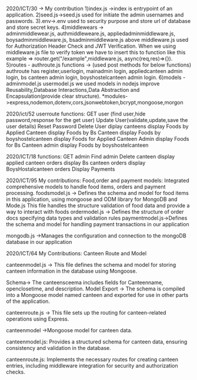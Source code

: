 2020/ICT/30 -> 
 My contribution 
    1)index.js ->index is entrypoint of an application.
    2)seed.js->seed.js used for initiate the admin usernames and passwords.
    3).env->.env used to security purpose and store url of database and store secret keys.
    4)middlewears ->   
         adminmiddlewear.js,
         authmiddleweare.js,
         appliedadminmiddleware.js,
         boysadminmiddleware.js,
         bsadminmiddleware.js
             above middleware.js used for Authorization Header Check and JWT Verification.
             When we using middleware.js file to verify token we have to insert this to function like this
             example => router.get("/example",middleware.js, async(req,res)=>{}).
    5)routes -
         authroute.js
             functions -> (used post methods for below functions)
                 authroute has register,userlogin,
                 mainadmin login,
                 appliedcanteen admin login,
                 bs canteen admin login,
                 boyshostelcanteen admin login.
    6)models -
         adminmodel.js
         usermodel.js
             we used models in nodejs improve Reusability,Database Interactions,Data Abstraction and Encapsulation(provide clear structure).
    *modules->express,nodemon,dotenv,cors,jsonwebtoken,bcrypt,mongoose,morgon          


2020/ict/52
userroute functions:
  GET user (find user,hide password,response for the get user)
  Update User(validate,update,save the user details)
  Reset Password
  Delete User
  diplay canteens
  display Foods by Applied Canteen
  display Foods by Bs Canteen
  display Foods by boyshostelcanteen
  display Foods for Applied Canteen Admin
  display Foods for Bs Canteen admin
  display Foods by boyshostelcanteen

2020/ICT/18
functions:
GET admin
Find admin
Delete canteen
display applied canteen orders
display Bs canteen orders
display BoysHostalcanteen orders
Display Payments

2020/ICT/95
My contributions:
 Food,order and payment models:
 Integrated comprehensive models to handle food items, orders and payment processing.
  foodsmodel.js -> Defines the schema and model for food items in this application, using mongoose and ODM library for MongoDB and Mode.js
                   This file handles the structure validation of food data and provide a way to interact with foods
  ordermodel.js -> Defines the structure of order docs specifying data types and validation rules
  paymentmodel.js->Defines the schema and model for handling payment transactions in our application

  mongodb.js ->Manages the configuration and connection to the mongoDB database in our application

2020/ICT/64
My Contributions: Canteen Route and Model

canteenmodel.js -> This file defines the schema and model for storing canteen information in the database using Mongoose.

Schema-> The canteensceema includes fields for Canteenname, openclosetime, and description.
Model Export -> The schema is compiled into a Mongoose model named canteen and exported for use in other parts of the application.

canteenroute.js -> This file sets up the routing for canteen-related operations using Express.

canteenmodel ->Mongoose model for canteen data.

canteenmodel.js: Provides a structured schema for canteen data, ensuring consistency and validation in the database.

canteenroute.js: Implements the necessary routes for creating canteen entries, including middleware integration for security and authorization checks.
 
